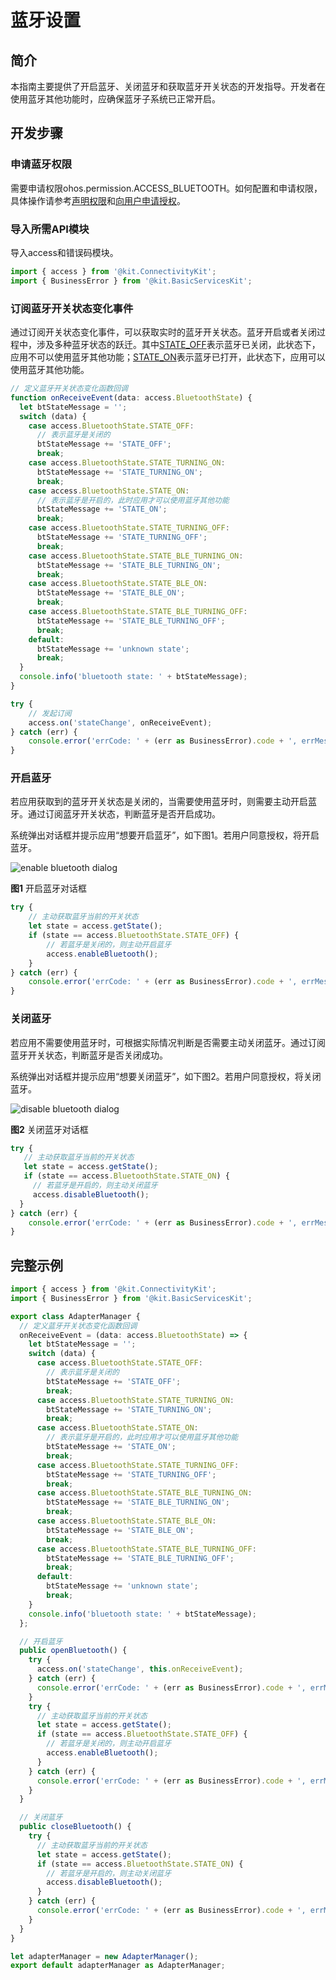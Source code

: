 # 蓝牙设置

<!--Kit: Connectivity Kit-->
<!--Subsystem: Communication-->
<!--Owner: @enjoy_sunshine-->
<!--SE: @chengguohong; @tangjia15-->
<!--TSE: @wangfeng517-->

## 简介
本指南主要提供了开启蓝牙、关闭蓝牙和获取蓝牙开关状态的开发指导。开发者在使用蓝牙其他功能时，应确保蓝牙子系统已正常开启。

## 开发步骤

### 申请蓝牙权限
需要申请权限ohos.permission.ACCESS_BLUETOOTH。如何配置和申请权限，具体操作请参考[声明权限](../../security/AccessToken/declare-permissions.md)和[向用户申请授权](../../security/AccessToken/request-user-authorization.md)。

### 导入所需API模块
导入access和错误码模块。
```ts
import { access } from '@kit.ConnectivityKit';
import { BusinessError } from '@kit.BasicServicesKit';
```

### 订阅蓝牙开关状态变化事件
通过订阅开关状态变化事件，可以获取实时的蓝牙开关状态。蓝牙开启或者关闭过程中，涉及多种蓝牙状态的跃迁。其中[STATE_OFF](../../reference/apis-connectivity-kit/js-apis-bluetooth-access.md#bluetoothstate)表示蓝牙已关闭，此状态下，应用不可以使用蓝牙其他功能；[STATE_ON](../../reference/apis-connectivity-kit/js-apis-bluetooth-access.md#bluetoothstate)表示蓝牙已打开，此状态下，应用可以使用蓝牙其他功能。
```ts
// 定义蓝牙开关状态变化函数回调
function onReceiveEvent(data: access.BluetoothState) {
  let btStateMessage = '';
  switch (data) {
    case access.BluetoothState.STATE_OFF:
      // 表示蓝牙是关闭的
      btStateMessage += 'STATE_OFF';
      break;
    case access.BluetoothState.STATE_TURNING_ON:
      btStateMessage += 'STATE_TURNING_ON';
      break;
    case access.BluetoothState.STATE_ON:
      // 表示蓝牙是开启的，此时应用才可以使用蓝牙其他功能
      btStateMessage += 'STATE_ON';
      break;
    case access.BluetoothState.STATE_TURNING_OFF:
      btStateMessage += 'STATE_TURNING_OFF';
      break;
    case access.BluetoothState.STATE_BLE_TURNING_ON:
      btStateMessage += 'STATE_BLE_TURNING_ON';
      break;
    case access.BluetoothState.STATE_BLE_ON:
      btStateMessage += 'STATE_BLE_ON';
      break;
    case access.BluetoothState.STATE_BLE_TURNING_OFF:
      btStateMessage += 'STATE_BLE_TURNING_OFF';
      break;
    default:
      btStateMessage += 'unknown state';
      break;
  }
  console.info('bluetooth state: ' + btStateMessage);
}

try {
    // 发起订阅
    access.on('stateChange', onReceiveEvent);
} catch (err) {
    console.error('errCode: ' + (err as BusinessError).code + ', errMessage: ' + (err as BusinessError).message);
}
```

### 开启蓝牙
若应用获取到的蓝牙开关状态是关闭的，当需要使用蓝牙时，则需要主动开启蓝牙。通过订阅蓝牙开关状态，判断蓝牙是否开启成功。

系统弹出对话框并提示应用“想要开启蓝牙”，如下图1。若用户同意授权，将开启蓝牙。

![enable bluetooth dialog](figures/enable-bluetooth-dialog.png)

**图1** 开启蓝牙对话框
```ts
try {
    // 主动获取蓝牙当前的开关状态
    let state = access.getState();
    if (state == access.BluetoothState.STATE_OFF) {
        // 若蓝牙是关闭的，则主动开启蓝牙
        access.enableBluetooth();
    }
} catch (err) {
    console.error('errCode: ' + (err as BusinessError).code + ', errMessage: ' + (err as BusinessError).message);
}
```

### 关闭蓝牙
若应用不需要使用蓝牙时，可根据实际情况判断是否需要主动关闭蓝牙。通过订阅蓝牙开关状态，判断蓝牙是否关闭成功。

系统弹出对话框并提示应用“想要关闭蓝牙”，如下图2。若用户同意授权，将关闭蓝牙。

![disable bluetooth dialog](figures/disable-bluetooth-dialog.png)

**图2** 关闭蓝牙对话框
```ts
try {
   // 主动获取蓝牙当前的开关状态
   let state = access.getState();
   if (state == access.BluetoothState.STATE_ON) {
     // 若蓝牙是开启的，则主动关闭蓝牙
     access.disableBluetooth();
  }
} catch (err) {
    console.error('errCode: ' + (err as BusinessError).code + ', errMessage: ' + (err as BusinessError).message);
}
```

## 完整示例
```ts
import { access } from '@kit.ConnectivityKit';
import { BusinessError } from '@kit.BasicServicesKit';

export class AdapterManager {
  // 定义蓝牙开关状态变化函数回调
  onReceiveEvent = (data: access.BluetoothState) => {
    let btStateMessage = '';
    switch (data) {
      case access.BluetoothState.STATE_OFF:
        // 表示蓝牙是关闭的
        btStateMessage += 'STATE_OFF';
        break;
      case access.BluetoothState.STATE_TURNING_ON:
        btStateMessage += 'STATE_TURNING_ON';
        break;
      case access.BluetoothState.STATE_ON:
        // 表示蓝牙是开启的，此时应用才可以使用蓝牙其他功能
        btStateMessage += 'STATE_ON';
        break;
      case access.BluetoothState.STATE_TURNING_OFF:
        btStateMessage += 'STATE_TURNING_OFF';
        break;
      case access.BluetoothState.STATE_BLE_TURNING_ON:
        btStateMessage += 'STATE_BLE_TURNING_ON';
        break;
      case access.BluetoothState.STATE_BLE_ON:
        btStateMessage += 'STATE_BLE_ON';
        break;
      case access.BluetoothState.STATE_BLE_TURNING_OFF:
        btStateMessage += 'STATE_BLE_TURNING_OFF';
        break;
      default:
        btStateMessage += 'unknown state';
        break;
    }
    console.info('bluetooth state: ' + btStateMessage);
  };

  // 开启蓝牙
  public openBluetooth() {
    try {
      access.on('stateChange', this.onReceiveEvent);
    } catch (err) {
      console.error('errCode: ' + (err as BusinessError).code + ', errMessage: ' + (err as BusinessError).message);
    }
    try {
      // 主动获取蓝牙当前的开关状态
      let state = access.getState();
      if (state == access.BluetoothState.STATE_OFF) {
        // 若蓝牙是关闭的，则主动开启蓝牙
        access.enableBluetooth();
      }
    } catch (err) {
      console.error('errCode: ' + (err as BusinessError).code + ', errMessage: ' + (err as BusinessError).message);
    }
  }

  // 关闭蓝牙
  public closeBluetooth() {
    try {
      // 主动获取蓝牙当前的开关状态
      let state = access.getState();
      if (state == access.BluetoothState.STATE_ON) {
        // 若蓝牙是开启的，则主动关闭蓝牙
        access.disableBluetooth();
      }
    } catch (err) {
      console.error('errCode: ' + (err as BusinessError).code + ', errMessage: ' + (err as BusinessError).message);
    }
  }
}

let adapterManager = new AdapterManager();
export default adapterManager as AdapterManager;
```
